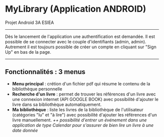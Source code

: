 # MyLibrary (Application ANDROID)
Projet Android 3A ESIEA

________
Dès le lancement de l'application une authentification est demandée. Il est possible de se connecter avec le couple d'identifiants (admin, admin). Autrement il est toujours possible de créer un compte en cliquant sur "Sign Up" en bas de la page.

____________
## Fonctionnalités : 3 menus
- __Menu principal__ : crétion d'un fichier pdf qui résume le contenu de la bibliothèque personnelle
- __Recherche d'un livre__ : permet de trouver les références d'un livre avec une connexion internet (API GOOGLE BOOK) avec possibilité d'ajouter le livre dans sa bibliothèque automatiquement.
- __Ma bibliothèque__ : liste les livres de la bibliothèque de l'utilisateur (catégories "lu" et "à lire") avec possibilité d'ajouter les références d'un livre manuellement. 
*++ possibilité d'entrer un événement dans une application de type Calendar pour s'assurer de bien lire un livre à une date donnée*

